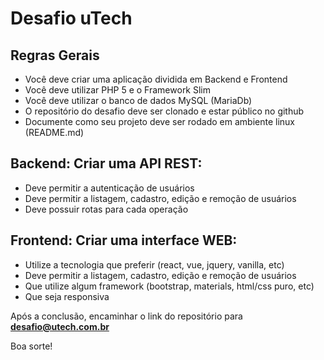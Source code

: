 # Desafio uTech

## Regras Gerais
- Você deve criar uma aplicação dividida em Backend e Frontend
- Você deve utilizar PHP 5 e o Framework Slim
- Você deve utilizar o banco de dados MySQL (MariaDb)
- O repositório do desafio deve ser clonado e estar público no github
- Documente como seu projeto deve ser rodado em ambiente linux (README.md)

## Backend: Criar uma API REST:
- Deve permitir a autenticação de usuários
- Deve permitir a listagem, cadastro, edição e remoção de usuários
- Deve possuir rotas para cada operação

## Frontend: Criar uma interface WEB:
- Utilize a tecnologia que preferir (react, vue, jquery, vanilla, etc)
- Deve permitir a listagem, cadastro, edição e remoção de usuários
- Que utilize algum framework (bootstrap, materials, html/css puro, etc)
- Que seja responsiva

Após a conclusão, encaminhar o link do repositório para **desafio@utech.com.br**

Boa sorte!
